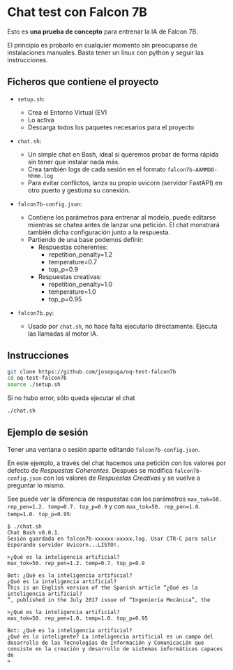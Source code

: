 # Chat test con Falcon 7B
Esto es **una prueba de concepto** para entrenar la IA de Falcon 7B.

El principio es probarlo en cualquier momento sin preocuparse de instalaciones manuales. Basta tener un linux con python y seguir las instrucciones.


## Ficheros que contiene el proyecto
- `setup.sh`:
  - Crea el Entorno Virtual (EV)
  - Lo activa
  - Descarga todos los paquetes necesarios para el proyecto

- `chat.sh`:
  - Un simple chat en Bash, ideal si queremos probar de forma rápida sin tener que instalar nada más. 
  - Crea también logs de cada sesión en el formato `falcon7b-AAMMDD-hhmm.log`
  - Para evitar conflictos, lanza su propio uvicorn (servidor FastAPI) en otro puerto y gestiona su conexión.

- `falcon7b-config.json`:
  - Contiene los parámetros para entrenar al modelo, puede editarse mientras se chatea antes de lanzar una petición. El chat monstrará también dicha configuración junto a la respuesta.
  - Partiendo de una base podemos definir:
    - Respuestas coherentes:
      - repetition_penalty=1.2
      - temperature=0.7
      - top_p=0.9
    - Respuestas creativas:
      - repetition_penalty=1.0
      - temperature=1.0
      - top_p=0.95

- `falcon7b.py`: 
  - Usado por `chat.sh`, no hace falta ejecutarlo directamente. Ejecuta las llamadas al motor IA.


## Instrucciones
```bash
git clone https://github.com/josepuga/oq-test-falcon7b
cd oq-test-falcon7b
source ./setup.sh
``` 

Si no hubo error, sólo queda ejecutar el chat

```bash
./chat.sh
```

## Ejemplo de sesión
Tener una ventana o sesión aparte editando  `falcon7b-config.json`.

En este ejemplo, a través del chat hacemos una petición con los valores por defecto de *Respuestas Coherentes*. Después se modifica `falcon7b-config.json` con los valores de *Respuestas Creativas* y se vuelve a preguntar lo mismo.

See puede ver la diferencia de respuestas con los parámetros `max_tok=50. rep_pen=1.2. temp=0.7. top_p=0.9` y con `max_tok=50. rep_pen=1.0. temp=1.0. top_p=0.95`:

```text
$ ./chat.sh 
Chat Bash v0.0.1.
Sesión guardada en falcon7b-xxxxxx-xxxxx.log. Usar CTR-C para salir
Esperando servidor Uvicorn...LISTO!.

>¿Qué es la inteligencia artificial?
max_tok=50. rep_pen=1.2. temp=0.7. top_p=0.9

Bot: ¿Qué es la inteligencia artificial?
¿Qué es la inteligencia artificial?
This is an English version of the Spanish article “¿Qué es la inteligencia artificial?
”, published in the July 2017 issue of “Ingeniería Mecánica”, the

>¿Qué es la inteligencia artificial?
max_tok=50. rep_pen=1.0. temp=1.0. top_p=0.95

Bot: ¿Qué es la inteligencia artificial?
¿Qué es lo inteligente? La inteligencia artificial es un campo del desarrollo de las Tecnologías de Información y Comunicación que consiste en la creación y desarrollo de sistemas informáticos capaces de
>
```

